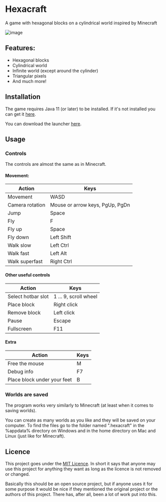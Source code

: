 # Hexacraft

A game with hexagonal blocks on a cylindrical world inspired by Minecraft

![image](https://martomate.com/games/hexacraft/hexacraft_in_game_0.10.png)

## Features:

- Hexagonal blocks
- Cylindrical world
- Infinite world (except around the cylinder)
- Triangular pixels
- And much more!

## Installation

The game requires Java 11 (or later) to be installed. If it's not installed you can get it [here](https://www.oracle.com/java/technologies/downloads/).

You can download the launcher [here](https://github.com/Martomate/Hexacraft/releases/tag/launcher-1.2.1).

## Usage

### Controls
The controls are almost the same as in Minecraft.

#### Movement:
| Action          | Keys                             |
|-----------------|----------------------------------|
| Movement        | WASD                             |
| Camera rotation | Mouse or arrow keys, PgUp, PgDn  |
| Jump            | Space                            |
| Fly             | F                                |
| Fly up          | Space                            |
| Fly down        | Left Shift                       |
| Walk slow       | Left Ctrl                        |
| Walk fast       | Left Alt                         |
| Walk superfast  | Right Ctrl                       |

#### Other useful controls
| Action              | Keys                  |
|---------------------|-----------------------|
| Select hotbar slot  | 1 ... 9, scroll wheel |
| Place block         | Right click           |
| Remove block        | Left click            |
| Pause               | Escape                |
| Fullscreen          | F11                   |

#### Extra
| Action                       | Keys                  |
|------------------------------|-----------------------|
| Free the mouse               | M                     |
| Debug info                   | F7                    |
| Place block under your feet  | B                     |

### Worlds are saved
The program works very similarly to Minecraft (at least when it comes to saving worlds).

You can create as many worlds as you like and they will be saved on your computer. To find the files go to the folder named ".hexacraft" in the %appdata% directory on Windows and in the home directory on Mac and Linux (just like for Minecraft).

## Licence

This project goes under the [MIT Licence](LICENSE). In short it says that anyone may use this project for anything they want as long as the licence is not removed or changed.

Basically this should be an open source project, but if anyone uses it for some purpose it would be nice if they mentioned the original project or the authors of this project. There has, after all, been a lot of work put into this.
